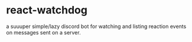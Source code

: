 # react-watchdog
a suuuper simple/lazy discord bot for watching and listing reaction events on messages sent on a server.
